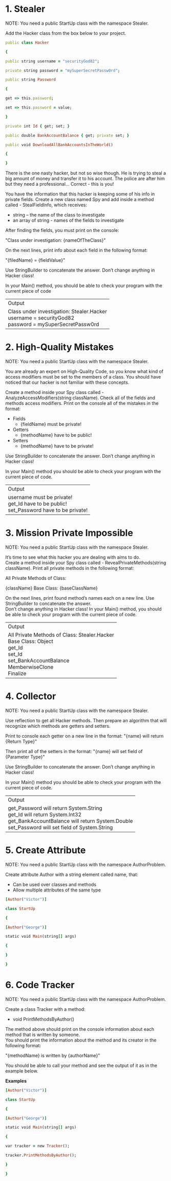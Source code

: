# 1. Stealer
NOTE: You need a public StartUp class with the namespace Stealer.

Add the Hacker class from the box below to your project.
```ruby
public class Hacker

{

public string username = "securityGod82";

private string password = "mySuperSecretPassw0rd";

public string Password

{

get => this.password;

set => this.password = value;

}

private int Id { get; set; }

public double BankAccountBalance { get; private set; }

public void DownloadAllBankAccountsInTheWorld()

{

}
```
There is the one nasty hacker, but not so wise though. He is trying to steal a big amount of money and transfer it to his account. The police are after him but they need a professional… Correct - this is you!

You have the information that this hacker is keeping some of his info in private fields. Create a new class named Spy and add inside a method called - StealFieldInfo, which receives:
- string – the name of the class to investigate
- an array of string - names of the fields to investigate

After finding the fields, you must print on the console:

"Class under investigation: {nameOfTheClass}"

On the next lines, print info about each field in the following format:

"{filedName} = {fieldValue}"

Use StringBuilder to concatenate the answer. Don’t change anything in Hacker class!

In your Main() method, you should be able to check your program with the current piece of code

<table >
	<tbody>
		<tr>
			<td>Output </td>
		</tr>
		<tr>
			<td>Class under investigation: Stealer.Hacker<br/>username = securityGod82<br/>password = mySuperSecretPassw0rd </td>
		</tr>
	</tbody>
</table>

# 2. High-Quality Mistakes
NOTE: You need a public StartUp class with the namespace Stealer.

You are already an expert on High-Quality Code, so you know what kind of access modifiers must be set to the members of a class. You should have noticed that our hacker is not familiar with these concepts.

Create a method inside your Spy class called - AnalyzeAccessModifiers(string className). Check all of the fields and methods access modifiers. Print on the console all of the mistakes in the format:
- Fields
  - {fieldName} must be private!
- Getters
  - {methodName} have to be public!
- Setters
  - {methodName} have to be private!

Use StringBuilder to concatenate the answer. Don’t change anything in Hacker class!

In your Main() method you should be able to check your program with the current piece of code.

<table >
	<tbody>
		<tr>
			<td>Output </td>
		</tr>
		<tr>
			<td>username must be private!<br/>get_Id have to be public!<br/>set_Password have to be private! </td>
		</tr>
	</tbody>
</table>

# 3. Mission Private Impossible
NOTE: You need a public StartUp class with the namespace Stealer.

It’s time to see what this hacker you are dealing with aims to do. <br/>
Create a method inside your Spy class called - RevealPrivateMethods(string className). Print all private methods in the following format:

All Private Methods of Class:

{className} Base Class: {baseClassName} 

On the next lines, print found method’s names each on a new line. Use StringBuilder to concatenate the answer.<br/>
Don’t change anything in Hacker class! In your Main() method, you should be able to check your program with the current piece of code.

<table >
	<tbody>
		<tr>
			<td>Output </td>
		</tr>
		<tr>
			<td>All Private Methods of Class: Stealer.Hacker<br/>Base Class: Object<br/>get_Id<br/>set_Id<br/>set_BankAccountBalance<br/>MemberwiseClone<br/>Finalize </td>
		</tr>
	</tbody>
</table>

# 4. Collector
NOTE: You need a public StartUp class with the namespace Stealer.

Use reflection to get all Hacker methods. Then prepare an algorithm that will recognize which methods are getters and setters.

Print to console each getter on a new line in the format: "{name} will return {Return Type}"

Then print all of the setters in the format: "{name} will set field of {Parameter Type}"

Use StringBuilder to concatenate the answer. Don’t change anything in Hacker class!

In your Main() method you should be able to check your program with the current piece of code.

<table >
	<tbody>
		<tr>
			<td>Output </td>
		</tr>
		<tr>
			<td>get_Password will return System.String<br/>get_Id will return System.Int32<br/>get_BankAccountBalance will return System.Double<br/>set_Password will set field of System.String </td>
		</tr>
	</tbody>
</table>

# 5. Create Attribute
NOTE: You need a public StartUp class with the namespace AuthorProblem.

Create attribute Author with a string element called name, that:
- Can be used over classes and methods
- Allow multiple attributes of the same type

```ruby
[Author("Victor")]

class StartUp

{

[Author("George")]

static void Main(string[] args)

{

}

}
```

# 6. Code Tracker

NOTE: You need a public StartUp class with the namespace AuthorProblem.

Create a class Tracker with a method:
- void PrintMethodsByAuthor()

The method above should print on the console information about each method that is written by someone.<br/> 
You should print the information about the method and its creator in the following format:

"{methodName} is written by {authorName}" 

You should be able to call your method and see the output of it as in the example below.

**Examples**

```ruby
[Author("Victor")]

class StartUp

{

[Author("George")]

static void Main(string[] args)

{

var tracker = new Tracker();

tracker.PrintMethodsByAuthor();

}

}
```
